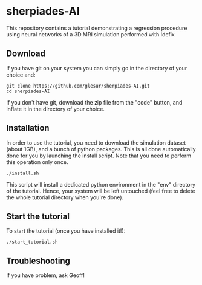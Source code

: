 # sherpiades-AI

This repository contains a tutorial demonstrating a regression procedure using neural networks of a 3D MRI simulation performed with Idefix

## Download

If you have git on your system you can simply go in the directory of your choice and:
```
git clone https://github.com/glesur/sherpiades-AI.git
cd sherpiades-AI
```

If you don't have git, download the zip file from the "code" button, and inflate it in the directory of your choice.


## Installation

In order to use the tutorial, you need to download the simulation dataset (about 1GB), and a bunch of python packages. This is all done automatically done for you by launching the install script. Note that you need to perform this operation only once.

```
./install.sh
```

This script will install a dedicated python environment in the "env" directory of the tutorial. Hence, your system will be left untouched (feel free to delete the whole tutorial directory when you're done).


## Start the tutorial

To start the tutorial (once you have installed it!):

```
./start_tutorial.sh
```

## Troubleshooting

If you have problem, ask Geoff!
